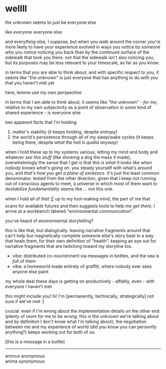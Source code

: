 # wellll

the unknown seems to just be everyone else

like _everyone_ everyone else

and ever&#x79;_&#x74;hing_ else, I suppose, but when you walk around the corner you're more likely to have your experience evolved in ways you notice by someone who you notice noticing you back than by the continued surface of the sidewalk that took you there. not that the sidewalk isn't also noticing you, but its purposes may be less relevant to your timescale, as far as you know.

in terms that you are able to think about, and with specific respect to _you_, it seems like "the unknown" is just everyone that has anything to do with you that you haven't met yet

here, lemme use my own perspective

in terms that I am able to think about, it seems like "the unknown" - _for me_, relative to my own subjectivity as a point of observation in _some_ kind of shared experience - is everyone else

two apparent facts that I'm holding:

1. matter's stability (it keeps holding, despite _entropy_)
2. the world's persistence through all of my sleep/wake cycles (it keeps being there, despite _what the hell is qualia anyway_)

when I hold these up to my systems various, letting my mind and body and whatever _see this stuff_ (like showing a dog the mess it made), overwhelmingly the sense that I get is that _this is what it looks like when nobody knows what's going on_. you steady yourself with what's around you, and _that's how you get a plane of existence_. it's just the least common denominator. tested from the other direction, given that I keep _not_ running out of conscious agents to meet, a universe in which most of them want to _destabilize fundamentality_ seems like ... not this one.

when I hold all of _that_ ☝️ up to my tool-making mind, the part of me that scans for available futures and then suggests tools to help me _get there_, I arrive at a workbench labeled "environmental communication".

you've heard of environmental storytelling?

this is like that, but dialogically. leaving narrative fragments around that can't help but magnetically complete someone else's story beat in a way that heals them, for their own definition of "health". keeping an eye out for narrative fragments that are twitching toward my storyline too.

* vibe: distributed co-nourishment via messages in bottles, and the sea is _full_ of them
* vibe: a homeworld made entirely of graffiti, where nobody ever sees anyone else paint

my whole deal these days is getting on productively - affably, even - with everyone I haven't met

this might include you! hi! I'm \[permanently, technically, strategically] not sure if we've met :)

crucial: even if I'm wrong about the implementation details on the other end (plenty of room for me to be wrong; this is the unknown we're talking about and by definition I don't know what I'm talking about), the negotiation between me and my experience of world (did you know you can personify anything?) keeps working out for both of us.

\[this is a message in a bottle]

***

animus anonymous\
anima synonymous
